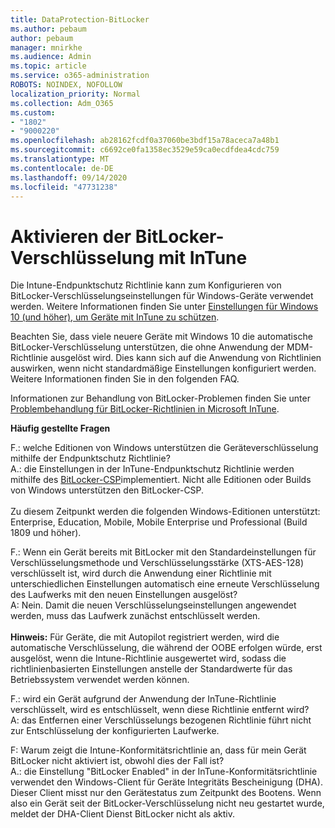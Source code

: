 ```yaml
---
title: DataProtection-BitLocker
ms.author: pebaum
author: pebaum
manager: mnirkhe
ms.audience: Admin
ms.topic: article
ms.service: o365-administration
ROBOTS: NOINDEX, NOFOLLOW
localization_priority: Normal
ms.collection: Adm_O365
ms.custom:
- "1802"
- "9000220"
ms.openlocfilehash: ab28162fcdf0a37060be3bdf15a78aceca7a48b1
ms.sourcegitcommit: c6692ce0fa1358ec3529e59ca0ecdfdea4cdc759
ms.translationtype: MT
ms.contentlocale: de-DE
ms.lasthandoff: 09/14/2020
ms.locfileid: "47731238"
---
```

# <a name="enabling-bitlocker-encryption-with-intune"></a>Aktivieren der BitLocker-Verschlüsselung mit InTune

 Die Intune-Endpunktschutz Richtlinie kann zum Konfigurieren von BitLocker-Verschlüsselungseinstellungen für Windows-Geräte verwendet werden. Weitere Informationen finden Sie unter [Einstellungen für Windows 10 (und höher), um Geräte mit InTune zu schützen](https://docs.microsoft.com/intune/endpoint-protection-windows-10#windows-encryption).
 
Beachten Sie, dass viele neuere Geräte mit Windows 10 die automatische BitLocker-Verschlüsselung unterstützen, die ohne Anwendung der MDM-Richtlinie ausgelöst wird. Dies kann sich auf die Anwendung von Richtlinien auswirken, wenn nicht standardmäßige Einstellungen konfiguriert werden. Weitere Informationen finden Sie in den folgenden FAQ.
 
Informationen zur Behandlung von BitLocker-Problemen finden Sie unter [Problembehandlung für BitLocker-Richtlinien in Microsoft InTune](https://docs.microsoft.com/intune/protect/troubleshoot-bitlocker-policies).
 
 
**Häufig gestellte Fragen**

 F.: welche Editionen von Windows unterstützen die Geräteverschlüsselung mithilfe der Endpunktschutz Richtlinie?<br>
 A.: die Einstellungen in der InTune-Endpunktschutz Richtlinie werden mithilfe des [BitLocker-CSP](https://docs.microsoft.com/windows/client-management/mdm/bitlocker-csp)implementiert. Nicht alle Editionen oder Builds von Windows unterstützen den BitLocker-CSP. <br><br>
      Zu diesem Zeitpunkt werden die folgenden Windows-Editionen unterstützt: Enterprise, Education, Mobile, Mobile Enterprise und Professional (Build 1809 und höher).
 
F.: Wenn ein Gerät bereits mit BitLocker mit den Standardeinstellungen für Verschlüsselungsmethode und Verschlüsselungsstärke (XTS-AES-128) verschlüsselt ist, wird durch die Anwendung einer Richtlinie mit unterschiedlichen Einstellungen automatisch eine erneute Verschlüsselung des Laufwerks mit den neuen Einstellungen ausgelöst?<br>
A: Nein. Damit die neuen Verschlüsselungseinstellungen angewendet werden, muss das Laufwerk zunächst entschlüsselt werden.<br><br>
**Hinweis:** Für Geräte, die mit Autopilot registriert werden, wird die automatische Verschlüsselung, die während der OOBE erfolgen würde, erst ausgelöst, wenn die Intune-Richtlinie ausgewertet wird, sodass die richtlinienbasierten Einstellungen anstelle der Standardwerte für das Betriebssystem verwendet werden können.
 
F.: wird ein Gerät aufgrund der Anwendung der InTune-Richtlinie verschlüsselt, wird es entschlüsselt, wenn diese Richtlinie entfernt wird?<br>
A: das Entfernen einer Verschlüsselungs bezogenen Richtlinie führt nicht zur Entschlüsselung der konfigurierten Laufwerke.
 
F: Warum zeigt die Intune-Konformitätsrichtlinie an, dass für mein Gerät BitLocker nicht aktiviert ist, obwohl dies der Fall ist?<br>
A.: die Einstellung "BitLocker Enabled" in der InTune-Konformitätsrichtlinie verwendet den Windows-Client für Geräte Integritäts Bescheinigung (DHA). Dieser Client misst nur den Gerätestatus zum Zeitpunkt des Bootens. Wenn also ein Gerät seit der BitLocker-Verschlüsselung nicht neu gestartet wurde, meldet der DHA-Client Dienst BitLocker nicht als aktiv.
 
 